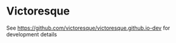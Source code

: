 # Victoresque

See https://github.com/victoresque/victoresque.github.io-dev for development details
